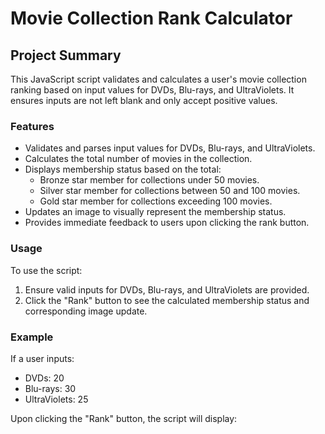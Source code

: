 # Movie Collection Rank Calculator

## Project Summary

This JavaScript script validates and calculates a user's movie collection ranking based on input values for DVDs, Blu-rays, and UltraViolets. It ensures inputs are not left blank and only accept positive values.

### Features

- Validates and parses input values for DVDs, Blu-rays, and UltraViolets.
- Calculates the total number of movies in the collection.
- Displays membership status based on the total:
  - Bronze star member for collections under 50 movies.
  - Silver star member for collections between 50 and 100 movies.
  - Gold star member for collections exceeding 100 movies.
- Updates an image to visually represent the membership status.
- Provides immediate feedback to users upon clicking the rank button.

### Usage

To use the script:
1. Ensure valid inputs for DVDs, Blu-rays, and UltraViolets are provided.
2. Click the "Rank" button to see the calculated membership status and corresponding image update.

### Example

If a user inputs:
- DVDs: 20
- Blu-rays: 30
- UltraViolets: 25

Upon clicking the "Rank" button, the script will display: